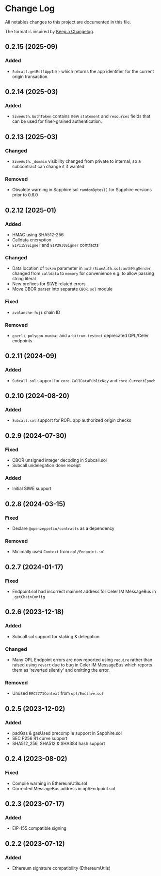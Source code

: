 # Change Log

All notables changes to this project are documented in this file.

The format is inspired by [Keep a Changelog].

[Keep a Changelog]: https://keepachangelog.com/en/1.0.0/

## 0.2.15 (2025-09)

### Added

* `Subcall.getRoflAppId()` which returns the app identifier for the current
  origin transaction.

## 0.2.14 (2025-03)

### Added

* `SiweAuth.AuthToken` contains new `statement` and `resources` fields that can
  be used for finer-grained authentication.

## 0.2.13 (2025-03)

### Changed

* `SiweAuth._domain` visibility changed from private to internal, so a
  subcontract can change it if wanted

### Removed

* Obsolete warning in Sapphire.sol `randomBytes()` for Sapphire versions prior
  to 0.6.0

## 0.2.12 (2025-01)

### Added

* HMAC using SHA512-256
* Calldata encryption
* `EIP1159Signer` and `EIP2930Signer` contracts

### Changed

* Data location of `token` parameter in `auth/SiweAuth.sol:authMsgSender`
  changed from `calldata` to `memory` for convenience e.g. to allow passing
  string literal
* New prefixes for SIWE related errors
* Move CBOR parser into separate `CBOR.sol` module

### Fixed

* `avalanche-fuji` chain ID

### Removed

* `goerli`, `polygon-mumbai` and `arbitrum-testnet` deprecated OPL/Celer
  endpoints

## 0.2.11 (2024-09)

### Added

 * `Subcall.sol` support for `core.CallDataPublicKey` and `core.CurrentEpoch`

## 0.2.10 (2024-08-20)

### Added

 * `Subcall.sol` support for ROFL app authorized origin checks

## 0.2.9 (2024-07-30)

### Fixed

 * CBOR unsigned integer decoding in Subcall.sol
 * Subcall undelegation done receipt

### Added

 * Initial SIWE support

## 0.2.8 (2024-03-15)

### Fixed

 * Declare `@openzeppelin/contracts` as a dependency

### Removed

 - Minimally used `Context` from `opl/Endpoint.sol`

## 0.2.7 (2024-01-17)

### Fixed

 * Endpoint.sol had incorrect mainnet address for Celer IM MessageBus in `_getChainConfig`

## 0.2.6 (2023-12-18)

### Added

 - Subcall.sol support for staking & delegation

### Changed

 - Many OPL Endpoint errors are now reported using `require` rather than raised using `revert` due to bug in Celer IM MessageBus which reports them as 'reverted silently' and omitting the error.

### Removed

 - Unused `ERC2771Context` from `opl/Enclave.sol`

## 0.2.5 (2023-12-02)

### Added

 * padGas & gasUsed precompile support in Sapphire.sol
 * SEC P256 R1 curve support
 * SHA512_256, SHA512 & SHA384 hash support

## 0.2.4 (2023-08-02)

### Fixed

 * Compile warning in EthereumUtils.sol
 * Corrected MessageBus address in opl/Endpoint.sol

## 0.2.3 (2023-07-17)

### Added

 * EIP-155 compatible signing

## 0.2.2 (2023-07-12)

### Added

 * Ethereum signature compatibliity (EthereumUtils)
